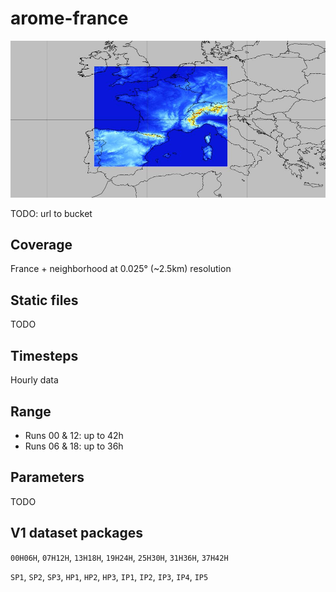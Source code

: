 # arome-france

![](../img/domain-arome-france.jpg)

TODO: url to bucket

## Coverage

France + neighborhood at 0.025° (~2.5km) resolution

## Static files

TODO

## Timesteps

Hourly data

## Range

* Runs 00 & 12: up to 42h
* Runs 06 & 18: up to 36h

## Parameters

TODO

## V1 dataset packages

`00H06H`, `07H12H`, `13H18H`, `19H24H`, `25H30H`, `31H36H`, `37H42H`

`SP1`, `SP2`, `SP3`, `HP1`, `HP2`, `HP3`, `IP1`, `IP2`, `IP3`, `IP4`, `IP5`
